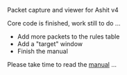Packet capture and viewer for Ashit v4

Core code is finished, work still to do ...

- Add more packets to the rules table
- Add a "target" window
- Finish the manual

Please take time to read the [manual](./Manual/Guide.MD) ...

